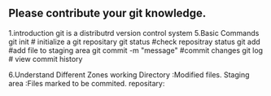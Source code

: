 ## Please contribute your git knowledge.


1.introduction
git is a distributrd version control system 
5.Basic Commands
git init  # initialize a git repositary
git status #check repositray status
git add<file>  #add file to  staging area
git commit -m "message" #commit changes
git log   # view commit history




6.Understand Different  Zones
working Directory :Modified files.
Staging area :Files marked to be commited.
repositary: